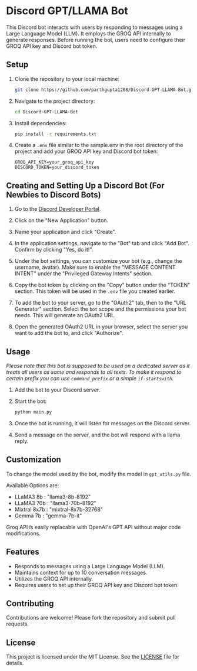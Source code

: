 # Discord GPT/LLAMA Bot

This Discord bot interacts with users by responding to messages using a Large Language Model (LLM). It employs the GROQ API internally to generate responses. Before running the bot, users need to configure their GROQ API key and Discord bot token.

## Setup

1. Clone the repository to your local machine:

   ```bash
   git clone https://github.com/parthgupta1208/Discord-GPT-LLAMA-Bot.git
   ```

2. Navigate to the project directory:

    ```bash
    cd Discord-GPT-LLAMA-Bot
    ```

3. Install dependencies:

   ```bash
   pip install -r requirements.txt
   ```

4. Create a `.env` file similar to the sample.env in the root directory of the project and add your GROQ API key and Discord bot token:

   ```
   GROQ_API_KEY=your_groq_api_key
   DISCORD_TOKEN=your_discord_token
   ```
## Creating and Setting Up a Discord Bot (For Newbies to Discord Bots)

1. Go to the [Discord Developer Portal](https://discord.com/developers/applications).

2. Click on the "New Application" button.

3. Name your application and click "Create".

4. In the application settings, navigate to the "Bot" tab and click "Add Bot". Confirm by clicking "Yes, do it!".

5. Under the bot settings, you can customize your bot (e.g., change the username, avatar). Make sure to enable the "MESSAGE CONTENT INTENT" under the "Privileged Gateway Intents" section.

6. Copy the bot token by clicking on the "Copy" button under the "TOKEN" section. This token will be used in the `.env` file you created earlier.

7. To add the bot to your server, go to the "OAuth2" tab, then to the "URL Generator" section. Select the `bot` scope and the permissions your bot needs. This will generate an OAuth2 URL.

8. Open the generated OAuth2 URL in your browser, select the server you want to add the bot to, and click "Authorize".


## Usage

*Please note that this bot is supposed to be used on a dedicated server as it treats all users as same and responds to all texts. To make it respond to certain prefix you can use `command_prefix` or a simple `if-startswith`.*

1. Add the bot to your Discord server.

2. Start the bot:

   ```bash
   python main.py
   ```

3. Once the bot is running, it will listen for messages on the Discord server.

4. Send a message on the server, and the bot will respond with a llama reply.

## Customization

To change the model used by the bot, modify the model in `gpt_utils.py` file.

Available Options are:
- LLaMA3 8b    : "llama3-8b-8192"
- LLaMA3 70b   : "llama3-70b-8192"
- Mixtral 8x7b : "mixtral-8x7b-32768"
- Gemma 7b     : "gemma-7b-it"

Groq API is easily replacable with OpenAI's GPT API without major code modifications.

## Features

- Responds to messages using a Large Language Model (LLM).
- Maintains context for up to 10 conversation messages.
- Utilizes the GROQ API internally.
- Requires users to set up their GROQ API key and Discord bot token.

## Contributing

Contributions are welcome! Please fork the repository and submit pull requests.

## License

This project is licensed under the MIT License. See the [LICENSE](LICENSE) file for details.